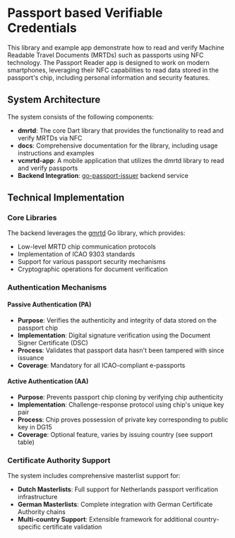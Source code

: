 # Passport based Verifiable Credentials

This library and example app demonstrate how to read and verify Machine Readable Travel Documents (MRTDs) such as passports using NFC technology. The Passport Reader app is designed to work on modern smartphones, leveraging their NFC capabilities to read data stored in the passport's chip, including personal information and security features.

## System Architecture

The system consists of the following components:
- **dmrtd**: The core Dart library that provides the functionality to read and verify MRTDs via NFC
- **docs**: Comprehensive documentation for the library, including usage instructions and examples
- **vcmrtd-app**: A mobile application that utilizes the dmrtd library to read and verify passports
- **Backend Integration**: [go-passport-issuer](https://github.com/privacybydesign/go-passport-issuer) backend service

## Technical Implementation

### Core Libraries
The backend leverages the [gmrtd](https://github.com/gmrtd/gmrtd) Go library, which provides:
- Low-level MRTD chip communication protocols
- Implementation of ICAO 9303 standards
- Support for various passport security mechanisms
- Cryptographic operations for document verification

### Authentication Mechanisms

#### Passive Authentication (PA) 
- **Purpose**: Verifies the authenticity and integrity of data stored on the passport chip
- **Implementation**: Digital signature verification using the Document Signer Certificate (DSC)
- **Process**: Validates that passport data hasn't been tampered with since issuance
- **Coverage**: Mandatory for all ICAO-compliant e-passports

#### Active Authentication (AA)
- **Purpose**: Prevents passport chip cloning by verifying chip authenticity
- **Implementation**: Challenge-response protocol using chip's unique key pair
- **Process**: Chip proves possession of private key corresponding to public key in DG15
- **Coverage**: Optional feature, varies by issuing country (see support table)

### Certificate Authority Support
The system includes comprehensive masterlist support for:
- **Dutch Masterlists**: Full support for Netherlands passport verification infrastructure
- **German Masterlists**: Complete integration with German Certificate Authority chains
- **Multi-country Support**: Extensible framework for additional country-specific certificate validation
